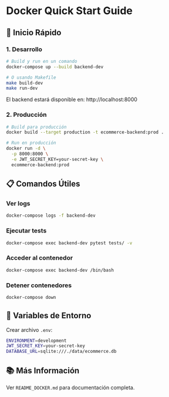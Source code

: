 # Docker Quick Start Guide

## 🚀 Inicio Rápido

### 1. Desarrollo

```bash
# Build y run en un comando
docker-compose up --build backend-dev

# O usando Makefile
make build-dev
make run-dev
```

El backend estará disponible en: http://localhost:8000

### 2. Producción

```bash
# Build para producción
docker build --target production -t ecommerce-backend:prod .

# Run en producción
docker run -d \
  -p 8000:8000 \
  -e JWT_SECRET_KEY=your-secret-key \
  ecommerce-backend:prod
```

## 📋 Comandos Útiles

### Ver logs
```bash
docker-compose logs -f backend-dev
```

### Ejecutar tests
```bash
docker-compose exec backend-dev pytest tests/ -v
```

### Acceder al contenedor
```bash
docker-compose exec backend-dev /bin/bash
```

### Detener contenedores
```bash
docker-compose down
```

## 🔧 Variables de Entorno

Crear archivo `.env`:

```bash
ENVIRONMENT=development
JWT_SECRET_KEY=your-secret-key
DATABASE_URL=sqlite:///./data/ecommerce.db
```

## 📚 Más Información

Ver `README_DOCKER.md` para documentación completa.

